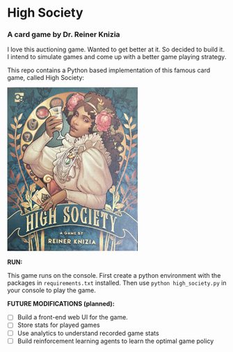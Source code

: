 # High Society 
### A card game by Dr. Reiner Knizia

I love this auctioning game. Wanted to get better at it. So decided to build it. I intend to simulate games and come up with a better game playing strategy.

This repo contains a Python based implementation of this famous card game, called High Society:

<img src="imgs/high-society.jpeg" width="300" />
<!-- ![Screenshot of the High Society game front-cover!](/imgs/high-society.jpeg) -->

**RUN:**

This game runs on the console. First create a python environment with the packages in `requirements.txt` installed. Then use `python high_society.py` in your console to play the game.


**FUTURE MODIFICATIONS (planned):**

- [ ] Build a front-end web UI for the game. 
- [ ] Store stats for played games
- [ ] Use analytics to understand recorded game stats
- [ ] Build reinforcement learning agents to learn the optimal game policy